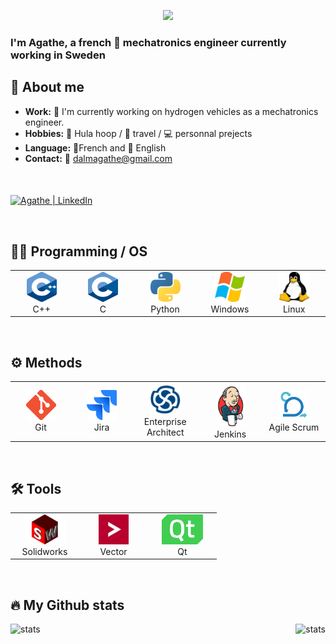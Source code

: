 <p align="center">
  <a href="https://github.com/DenverCoder1/readme-typing-svg">
    <img src="https://readme-typing-svg.demolab.com?font=Fira+Code&size=24&duration=2000&pause=1000&color=F76000&center=true&vCenter=true&width=435&lines=Hello+there!;Welcome+to+my+Github+%3AP" /></a>
</p>

<h3 align="left">I'm Agathe, a french 🐸 mechatronics engineer currently working in Sweden </h3>
<h2 align="left" id="about-me">👩 About me</h2>

- **Work:** 	🚚 I'm currently working on hydrogen vehicles as a mechatronics engineer.
- **Hobbies:** 💃 Hula hoop / 🛫 travel / 💻 personnal prejects
- **Language:** 🥖French and 👑 English
- **Contact:** 📧 dalmagathe@gmail.com

<br />

[<img align="middle" alt="Agathe | LinkedIn" width="120px" src="https://img.shields.io/badge/LinkedIn-0077B5?style=for-the-badge&logo=linkedin&logoColor=white" />][linkedin]

<br />

<h2 align="left" id="tech">👨‍💻 Programming / OS</h2>

<table>
  <tr>
    <td align="center" width="96">
      <a href="#tech">
        <img src="./img/Cpp.png" width="48" height="48" alt="Cpp" />
      </a>
      <br>C++
    </td>
    <td align="center" width="96">
      <a href="#tech">
        <img src="./img/C.png" width="48" height="48" alt="C" />
      </a>
      <br>C
    </td>
    <td align="center"  width="96">
      <a href="#tech">
        <img src="./img/Python.png" width="48" height="48" alt="Python" />
      </a>
      <br>Python
    </td>
    <td align="center"  width="96">
      <a href="#tech">
        <img src="./img/Windows.png" width="48" height="48" alt="Windows" />
      </a>
      <br>Windows
    </td>
    <td align="center"  width="96">
      <a href="#tech">
        <img src="./img/Linux.png" width="48" height="48" alt="Linux" />
      </a>
      <br>Linux
    </td>
  </tr>
</table>

<br />

<h2 align="left" id="tech">⚙️ Methods</h2>

<table>
  <tr>
    <td align="center" width="96">
      <a href="#tech">
        <img src="./img/Git.png" width="48" height="48" alt="Git" />
      </a>
      <br>Git
    </td>
    <td align="center" width="96">
      <a href="#tech">
        <img src="./img/Jira.png" width="48" height="48" alt="Jira" />
      </a>
      <br>Jira
    </td>
    <td align="center"  width="96">
      <a href="#tech">
        <img src="./img/EnterpriseArchitect.png" width="48" height="48" alt="EA" />
      </a>
      <br>Enterprise Architect
    </td>
    <td align="center"  width="96">
      <a href="#tech">
        <img src="./img/Jenkins.png" width="48" height="70" alt="Jenkins" />
      </a>
      <br>Jenkins
    </td>
    <td align="center"  width="96">
      <a href="#tech">
        <img src="./img/Scrum.png" width="48" height="48" alt="Scrum" />
      </a>
      <br>Agile Scrum
    </td>
  </tr>
</table>


<br />

<h2 align="left" id="tech">🛠️ Tools</h2>

<table>
  <tr>
    <td align="center" width="96">
      <a href="#tech">
        <img src="./img/Solidworks.png" height="48" alt="Solidworks" />
      </a>
      <br>Solidworks
    </td>
    <td align="center" width="96">
      <a href="#tech">
        <img src="./img/Vector.png" width="48" height="48" alt="Vector" />
      </a>
      <br>Vector
    </td>
    <td align="center"  width="96">
      <a href="#tech">
        <img src="./img/Qt.png" height="48" alt="Qt" />
      </a>
      <br>Qt
    </td>
  </tr>
</table>

<br />

<h2 align="left" id="stats">🔥 My Github stats</h2>

<a href="#stats">
  <img src="https://github-readme-streak-stats.herokuapp.com?user=dalmagathe&theme=transparent&hide_border=true" alt="stats" align="left" />
</a>

<a href="#stats">
  <img src="https://github-readme-stats.vercel.app/api/top-langs/?username=dalmagathe&hide=TeX&layout=compact&theme=transparent" alt="stats" align="right" />
</a>

[linkedin]: https://www.linkedin.com/in/agathe-dalmazir
